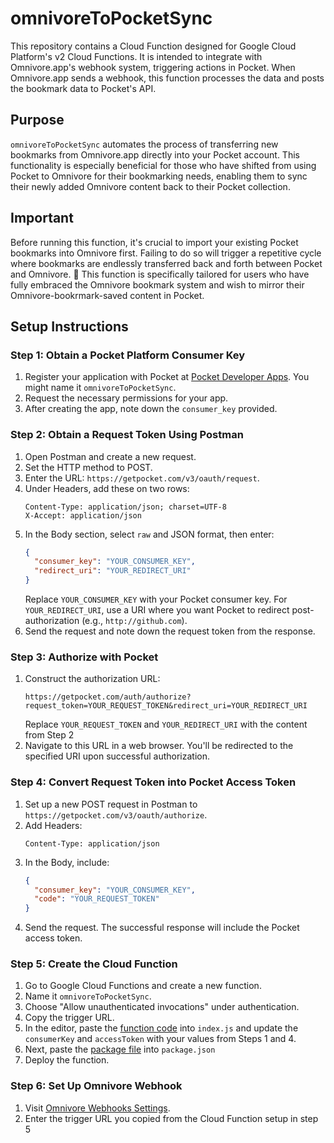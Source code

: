 # omnivoreToPocketSync

This repository contains a Cloud Function designed for Google Cloud Platform's v2 Cloud Functions. It is intended to integrate with Omnivore.app's webhook system, triggering actions in Pocket. When Omnivore.app sends a webhook, this function processes the data and posts the bookmark data to Pocket's API.

## Purpose
`omnivoreToPocketSync` automates the process of transferring new bookmarks from Omnivore.app directly into your Pocket account. This functionality is especially beneficial for those who have shifted from using Pocket to Omnivore for their bookmarking needs, enabling them to sync their newly added Omnivore content back to their Pocket collection.

## Important
Before running this function, it's crucial to import your existing Pocket bookmarks into Omnivore first. Failing to do so will trigger a repetitive cycle where bookmarks are endlessly transferred back and forth between Pocket and Omnivore. 🔁 This function is specifically tailored for users who have fully embraced the Omnivore bookmark system and wish to mirror their Omnivore-bookrmark-saved content in Pocket.

## Setup Instructions

### Step 1: Obtain a Pocket Platform Consumer Key

1. Register your application with Pocket at [Pocket Developer Apps](https://getpocket.com/developer/apps/new). You might name it `omnivoreToPocketSync`.
2. Request the necessary permissions for your app.
3. After creating the app, note down the `consumer_key` provided.

### Step 2: Obtain a Request Token Using Postman

1. Open Postman and create a new request.
2. Set the HTTP method to POST.
3. Enter the URL: `https://getpocket.com/v3/oauth/request`.
4. Under Headers, add these on two rows:
   ```
   Content-Type: application/json; charset=UTF-8
   X-Accept: application/json
   ```
6. In the Body section, select `raw` and JSON format, then enter:
   ```json
   {
     "consumer_key": "YOUR_CONSUMER_KEY",
     "redirect_uri": "YOUR_REDIRECT_URI"
   }
   ```
   Replace `YOUR_CONSUMER_KEY` with your Pocket consumer key.
   For `YOUR_REDIRECT_URI`, use a URI where you want Pocket to redirect post-authorization (e.g., `http://github.com`).
7. Send the request and note down the request token from the response.

### Step 3: Authorize with Pocket

1. Construct the authorization URL:
   ``` 
   https://getpocket.com/auth/authorize?request_token=YOUR_REQUEST_TOKEN&redirect_uri=YOUR_REDIRECT_URI
   ```
   Replace `YOUR_REQUEST_TOKEN` and `YOUR_REDIRECT_URI` with the content from Step 2
2. Navigate to this URL in a web browser. You'll be redirected to the specified URI upon successful authorization.

### Step 4: Convert Request Token into Pocket Access Token

1. Set up a new POST request in Postman to `https://getpocket.com/v3/oauth/authorize`.
2. Add Headers:
   ```
   Content-Type: application/json
   ```
4. In the Body, include:
   ```json
   {
     "consumer_key": "YOUR_CONSUMER_KEY",
     "code": "YOUR_REQUEST_TOKEN"
   }
   ```
5. Send the request. The successful response will include the Pocket access token.

### Step 5: Create the Cloud Function

1. Go to Google Cloud Functions and create a new function.
2. Name it `omnivoreToPocketSync`.
3. Choose "Allow unauthenticated invocations" under authentication.
4. Copy the trigger URL.
5. In the editor, paste the [function code](https://github.com/danielraffel/omnivoreToPocketSync/blob/main/index.js) into `index.js` and update the `consumerKey` and `accessToken` with your values from Steps 1 and 4.
6. Next, paste the [package file](https://github.com/danielraffel/omnivoreToPocketSync/blob/main/package.json) into `package.json`
7. Deploy the function.

### Step 6: Set Up Omnivore Webhook

1. Visit [Omnivore Webhooks Settings](https://omnivore.app/settings/webhooks).
2. Enter the trigger URL you copied from the Cloud Function setup in step 5

